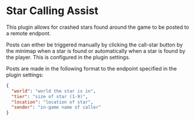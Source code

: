 # Star Calling Assist
This plugin allows for crashed stars found around the game to be posted to a remote endpont.

Posts can either be triggered manually by clicking the call-star button by the minimap when a star is found or automatically when a star is found by the player. This is configured in the plugin settings.

Posts are made in the following format to the endpoint specified in the plugin settings:
```json
{
  "world": "world the star is in",
  "tier": "size of star (1-9)",
  "location": "location of star",
  "sender": "in-game name of caller"
}
```
